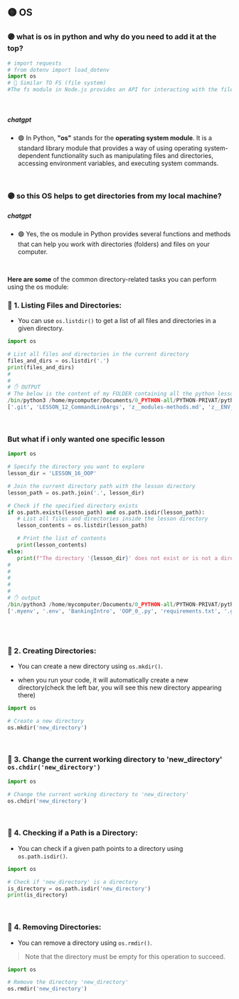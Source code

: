 ## 🟡 OS

### 🟣 what is os in python and why do you need to add it at the top?

```python
# import requests
# from dotenv import load_dotenv
import os
# 🔴 Similar TO FS (file system)
#The fs module in Node.js provides an API for interacting with the file system. It allows you to perform operations such as reading from and writing to files, creating and deleting files, modifying file permissions, and more. I WILL WRITE MORE below
```

<br>


##### chatgpt

- 🟢 In Python, **"os"** stands for the **operating system module**. It is a standard library module that provides a way of using operating system-dependent functionality such as manipulating files and directories, accessing environment variables, and executing system commands.

<br>

### 🟣 so this OS helps to get directories from my local machine?

##### chatgpt

- 🟢 Yes, the os module in Python provides several functions and methods that can help you work with directories (folders) and files on your computer.

<br>

 **Here are some** of the common directory-related tasks you can perform using the os module:

 ### 🔸 1. Listing Files and Directories:

 - You can use `os.listdir()` to get a list of all files and directories in a given directory.

```python
import os

# List all files and directories in the current directory
files_and_dirs = os.listdir('.')
print(files_and_dirs)
#
#
# ✋ OUTPUT
# The below is the content of my FOLDER containing all the python lessons
/bin/python3 /home/mycomputer/Documents/0_PYTHON-all/PYTHON-PRIVAT/python-intro-2024-privat/LESSON_16_OOP/weather.py
['.git', 'LESSON_12_CommandLineArgs', 'z__modules-methods.md', 'z__ENV_VIRTUALENV .md', 'LESSON_6_Functions', 'LESSON_9_closures', 'LESSON_16_OOP', 'z__ENV_PATH_issue.md', 'z__TEMPLATE-rendering.md', 'LESSON_17_Virtual_Environment_and_pip', 'LESSON_01', 'argsParse.py', 'LESSON_02', 'img', 'z_lifeCycles-JS_0.md', 'z_floating.md', '.vscode', 'LESSON_5_loops', 'MORE-memory.md', 'LESSON_7_recursion', 'z_identation-issues.md', 'LESSON_13_lambda_map_etc', 'z_ACTIVATE_ENV-deactivate.md', 'z__all_mds', 'LESSON_04_dictio', 'LESSON_10_f_Strings', 'LESSON_03_tuples', 'z_weather-API.md', 'z__smallTips.md', 'underscore_uses_tests.py', 'LESSON_8_Scope', 'z__Books-toread.md', 'z_args_&_kwargs.md', 'LESSON_15_err-exception-handling', 'z__ENV-flask.md', 'z_OS_onPython.md', 'README.md', 'new_directory', 'z_about_packages', 'z_underscore-uses_onPython.md', 'z__PIP_installation.md', 'z__ENV_ubuntu-version-issue.md', 'LESSON_11_modules', 'LESSON_14_classes']
```

<br>

### But what if i only wanted one specific lesson

 ```python
import os

# Specify the directory you want to explore
lesson_dir = 'LESSON_16_OOP'

# Join the current directory path with the lesson directory
lesson_path = os.path.join('.', lesson_dir)

# Check if the specified directory exists
if os.path.exists(lesson_path) and os.path.isdir(lesson_path):
    # List all files and directories inside the lesson directory
    lesson_contents = os.listdir(lesson_path)

    # Print the list of contents
    print(lesson_contents)
else:
    print(f"The directory '{lesson_dir}' does not exist or is not a directory.")
#
#
#
#
#
# ✋ output
/bin/python3 /home/mycomputer/Documents/0_PYTHON-all/PYTHON-PRIVAT/python-intro-2024-privat/LESSON_16_OOP/weather.py
['.myenv', '.env', 'BankingIntro', 'OOP_0_.py', 'requirements.txt', '.gitignore', 'OOP_intro.py', 'weather.py']
 ```


<br>
<br>

 ### 🔸 2. Creating Directories:

 - You can create a new directory using `os.mkdir()`.

 - when you run your code, it will automatically create a new directory(check the left bar, you will see this new directory appearing there)

 ```python
import os

# Create a new directory
os.mkdir('new_directory')
```

<br>



### 🔸 3. Change the current working directory to 'new_directory' `os.chdir('new_directory')`

```python
import os

# Change the current working directory to 'new_directory'
os.chdir('new_directory')

```

<br>

### 🔸 4. Checking if a Path is a Directory:

- You can check if a given path points to a directory using `os.path.isdir()`.

```python
import os

# Check if 'new_directory' is a directory
is_directory = os.path.isdir('new_directory')
print(is_directory)

```

<br>


### 🔸 4. Removing Directories:

- You can remove a directory using `os.rmdir()`.
>Note that the directory must be empty for this operation to succeed.

```python
import os

# Remove the directory 'new_directory'
os.rmdir('new_directory')
```
